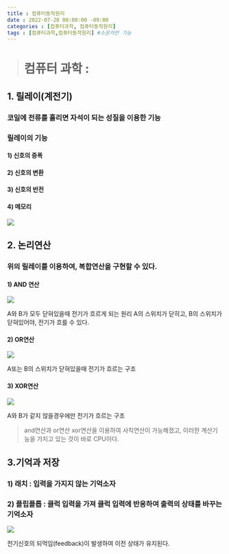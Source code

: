```yaml
---
title : 컴퓨터동작원리
date : 2022-07-28 00:00:00 -09:00
categories : [컴퓨터과학, 컴퓨터동작원리]
tags : [컴퓨터과학,컴퓨터동작원리] #소문자만 가능
---
```


> # 컴퓨터 과학 :
  	
## 1. 릴레이(계전기)
### 코일에 전류를 흘리면 자석이 되는 성질을 이용한 기능
### 릴레이의 기능
#### 	1) 신호의 증폭 
####	2) 신호의 변환
####	3) 신호의 반전
####	4) 메모리

![](https://velog.velcdn.com/images/yoohj77/post/6fa77cdf-0b35-4f3e-b2b9-b193a987d54e/image.gif)

## 2. 논리연산
### 위의 릴레이를 이용하여, 복합연산을 구현할 수 있다.

#### 1) AND 연산
![](https://velog.velcdn.com/images/yoohj77/post/0478cdc4-a6e6-44ec-89c8-de3d78ce3001/image.PNG)

A와 B가 모두 닫혀있을때 전기가 흐르게 되는 원리
A의 스위치가 닫히고, B의 스위치가 닫혀있어야, 전기가 흐를 수 있다.

#### 2) OR연산
![](https://velog.velcdn.com/images/yoohj77/post/0a1069ba-6311-48a6-8449-4e0cc335c896/image.PNG)

A또는 B의 스위치가 닫혀있을때 전기가 흐르는 구조

#### 3) XOR연산
![](https://velog.velcdn.com/images/yoohj77/post/754accc7-94b4-41e8-9129-3da7aea0365e/image.PNG)

A와 B가 같지 않을경우에만 전기가 흐르는 구조

> and연산과 or연산 xor연산을 이용하여 사칙연산이 가능해졌고,
> 이러한 계산기능을 가지고 있는 것이 바로 CPU이다.


## 3.기억과 저장
### 1) 래치 : 입력을 가지지 않는 기억소자
### 2) 플립플롭 : 클럭 입력을 가져 클럭 입력에 반응하여 출력의 상태를 바꾸는 기억소자

![](https://velog.velcdn.com/images/yoohj77/post/79d19503-6731-4eea-a3e8-c65351bf3cb8/image.gif)

전기신호의 되먹임(feedback)이 발생하여 이전 상태가 유지된다.

